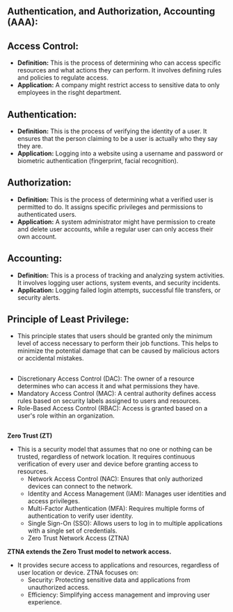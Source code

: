 ## Authentication, and Authorization, Accounting (AAA):

## Access Control:
- **Definition:**  This is the process of determining who can access specific resources and what actions they can perform. It involves defining rules and policies to regulate access.
- **Application:** A company might restrict access to sensitive data to only employees in the risght department.

## Authentication:
- **Definition:**  This is the process of verifying the identity of a user. It ensures that the person claiming to be a user is actually who they say they are.
- **Application:**  Logging into a website using a username and password or biometric authentication (fingerprint, facial recognition).

## Authorization:
- **Definition:**  This is the process of determining what a verified user is permitted to do. It assigns specific privileges and permissions to authenticated users.
- **Application:** A system administrator might have permission to create and delete user accounts, while a regular user can only access their own account.

## Accounting:
- **Definition:**  This is a process of tracking and analyzing system activities. It involves logging user actions, system events, and security incidents.
- **Application:** Logging failed login attempts, successful file transfers, or security alerts.

## Principle of Least Privilege:
 - This principle states that users should be granted only the minimum level of access necessary to perform their job functions. This helps to minimize the potential damage that can be caused by malicious actors or accidental mistakes.
##
- Discretionary Access Control (DAC): The owner of a resource determines who can access it and what permissions they have.
- Mandatory Access Control (MAC): A central authority defines access rules based on security labels assigned to users and resources.
- Role-Based Access Control (RBAC): Access is granted based on a user's role within an organization.

##
**Zero Trust (ZT)**

- This is a security model that assumes that no one or nothing can be trusted, regardless of network location. It requires continuous verification of every user and device before granting access to resources.
  - Network Access Control (NAC): Ensures that only authorized devices can connect to the network.
  - Identity and Access Management (IAM): Manages user identities and access privileges.
  - Multi-Factor Authentication (MFA): Requires multiple forms of authentication to verify user identity.
  - Single Sign-On (SSO): Allows users to log in to multiple applications with a single set of credentials.
  - Zero Trust Network Access (ZTNA)

**ZTNA extends the Zero Trust model to network access.**
- It provides secure access to applications and resources, regardless of user location or device. ZTNA focuses on:
   - Security: Protecting sensitive data and applications from unauthorized access.
   - Efficiency: Simplifying access management and improving user experience.
